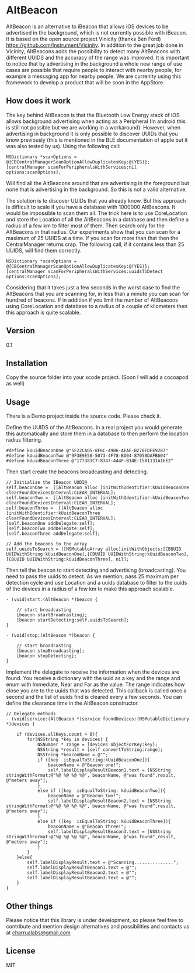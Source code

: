 AltBeacon
=========

AltBeacon is an alternative to iBeacon that allows iOS devices to be advertised in the background, which is not currently possible with iBeacon. It is based on the open source project Vinicity (thanks Ben Ford) https://github.com/Instrument/Vicinity. In addition to the great job done in Vicinity, AltBeacons adds the possibility to detect many AltBeacons with different UUIDS and the accuracy of the range was improved. It is important to notice that by advertising in the background a whole new range of use cases are possible that require people to interact with nearby people, for example a messaging app for nearby people. We are currenlty using this framework to develop a product that will be soon in the AppStore. 


How does it work
----------------

The key behind AltBeacon is that the Bluetooth Low Energy stack of iOS allows background advertising when acting as a Peripheral (In android this is still not possible but we are working in a workaround). However, when advertising in background it is only possible to discover UUIDs that you know previously (this is mentioned in the BLE documentation of apple but it was also tested by us). Using the following call:

    NSDictionary *scanOptions = @{CBCentralManagerScanOptionAllowDuplicatesKey:@(YES)};
    [centralManager scanForPeripheralsWithServices:nil options:scanOptions];

Will find all the AltBeacons around that are advertising in the foreground but none that is advertising in the background. So this is not a valid alternative. 

The solution is to discover UUIDs that you already know. But this approach is difficult to scale if you have a database with 1000000 AltBeacons. It would be impossible to scan them all. 
The trick here is to use CoreLocation and store the Location of all the AltBeacons in a database and then define a radius of a few km to filter most of them. Then search only for the AltBeacons in that radius. Our experiments show that you can scan for a maximum of 25 UUIDS at a time. If you scan for more than that then the CentralManager returns crap. The following call, if it contains less than 25 UUIDS, will find them correctly.

    NSDictionary *scanOptions = @{CBCentralManagerScanOptionAllowDuplicatesKey:@(YES)};
    [centralManager scanForPeripheralsWithServices:uuidsToDetect options:scanOptions];

Considering that it takes just a few seconds in the worst case to find the AltBeacons that you are scanning for, in less than a minute you can scan for hundred of beacons. If in addition if you limit the number of AltBeacons using CoreLocation and database to a radius of a couple of kilometers then this approach is quite scalable. 

Version
----

0.1

Installation
----

Copy the source folder into your xcode project. (Soon I will add a cocoapod as well)

Usage
----

There is a Demo project inside the source code. Please check it.

Define the UUIDS of the AltBeacons. In a real project you would generate this automatically and store them in a database to then perform the location radius filtering. 

    #define kUuidBeaconOne @"5F22CA05-8F6C-49B6-AEAE-B278FDFE9287"
    #define kUuidBeaconTwo @"9F3E9E58-5073-4F78-BD04-87050DAFB604"
    #define kUuidBeaconThree @"177383C7-8347-444F-B14E-1581131A16E2"


Then start create the beacons broadcasting and detecting. 

    // Initialize the IBeacon UUDI@
    self.beaconOne =  [[AltBeacon alloc ]initWithIdentifier:kUuidBeaconOne clearFoundDevicesInterval:CLEAR_INTERVAL];
    self.beaconTwo =  [[AltBeacon alloc ]initWithIdentifier:kUuidBeaconTwo clearFoundDevicesInterval:CLEAR_INTERVAL];
    self.beaconThree =  [[AltBeacon alloc ]initWithIdentifier:kUuidBeaconThree clearFoundDevicesInterval:CLEAR_INTERVAL];
    [self.beaconOne addDelegate:self];
    [self.beaconTwo addDelegate:self];
    [self.beaconThree addDelegate:self];
    
    // Add the beacons to the array
    self.uuidsToSearch = [[NSMutableArray alloc]initWithObjects:[CBUUID UUIDWithString:kUuidBeaconOne],[CBUUID UUIDWithString:kUuidBeaconTwo],[CBUUID UUIDWithString:kUuidBeaconThree], nil];

Then tell the beacon to start detecting and advertising (broadcasting). You need to pass the uuids to detect. As we mention, pass 25 maximum per detection cycle and use Location and a uuids database to filter to the uuids of the devices in a radius of a few km to make this approach scalable. 

    - (void)start:(AltBeacon *)beacon {

        // start broadcasting
        [beacon startBroadcasting];
        [beacon startDetecting:self.uuidsToSearch];
    }

    - (void)stop:(AltBeacon *)beacon {
        
        // start broadcasting
        [beacon stopBroadcasting];
        [beacon stopDetecting];
    }

    
Implement the delegate to receive the information when the devices are found. You receive a dictionary with the uuid as a key and the range and enum with Immediate, Near and Far as the value. The range indicates how close you are to the uuids that was detected. This callback is called once a second and the list of uuids find is cleared every a few seconds. You can define the clearance time in the AltBeacon constructor. 

    // Delegate methods
    - (void)service:(AltBeacon *)service foundDevices:(NSMutableDictionary *)devices {
        
        if (devices.allKeys.count > 0){
            for(NSString *key in devices) {
                NSNumber * range = [devices objectForKey:key];
                NSString *result = [self convertToString:range];
                NSString *beaconName = @"";
                if ([key  isEqualToString:kUuidBeaconOne]){
                    beaconName = @"Beacon one!";
                    self.labelDisplayResultBeacon1.text = [NSString stringWithFormat:@"%@ %@ %@ %@", beaconName, @"was found",result, @"meters away"];
                }
                else if ([key  isEqualToString: kUuidBeaconTwo]){
                    beaconName = @"Beacon two!";
                    self.labelDisplayResultBeacon2.text = [NSString stringWithFormat:@"%@ %@ %@ %@", beaconName, @"was found",result, @"meters away"];
                }
                else if ([key  isEqualToString: kUuidBeaconThree]){
                    beaconName = @"Beacon three!";
                    self.labelDisplayResultBeacon3.text = [NSString stringWithFormat:@"%@ %@ %@ %@", beaconName, @"was found",result, @"meters away"];
                }
            }
        }else{
            self.labelDisplayResult.text = @"Scanning...............";
            self.labelDisplayResultBeacon1.text = @"";
            self.labelDisplayResultBeacon2.text = @"";
            self.labelDisplayResultBeacon3.text = @"";
        }
    }

Other things
----
Please notice that this library is under development, so please feel free to contribute and mention design alternatives and possibilities and contacts us at charrualabs@gmail.com

License
----

MIT

    